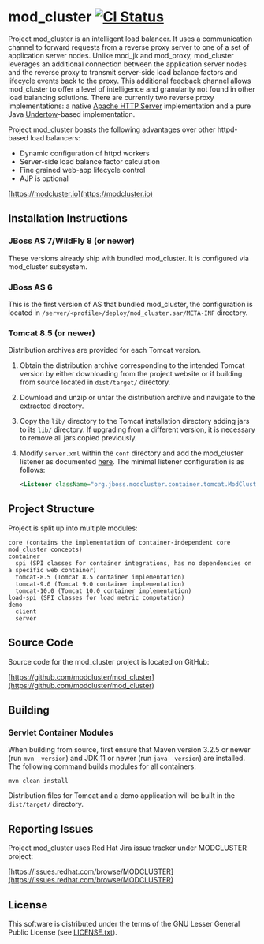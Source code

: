 mod_cluster [![CI Status](https://github.com/modcluster/mod_cluster/workflows/CI/badge.svg)](https://github.com/modcluster/mod_cluster/actions)
===========

Project mod_cluster is an intelligent load balancer. It uses a communication channel to forward requests from a reverse
proxy server to one of a set of application server nodes. Unlike mod_jk and mod_proxy, mod_cluster leverages an
additional connection between the application server nodes and the reverse proxy to transmit server-side load balance
factors and lifecycle events back to the proxy. This additional feedback channel allows mod_cluster to offer a level of
intelligence and granularity not found in other load balancing solutions. There are currently two reverse proxy
implementations: a native [Apache HTTP Server](https://httpd.apache.org/) implementation and a pure Java 
[Undertow](http://undertow.io/)-based implementation.

Project mod_cluster boasts the following advantages over other httpd-based load balancers:

* Dynamic configuration of httpd workers
* Server-side load balance factor calculation
* Fine grained web-app lifecycle control
* AJP is optional

[https://modcluster.io](https://modcluster.io)


Installation Instructions
-------------------------

### JBoss AS 7/WildFly 8 (or newer)

These versions already ship with bundled mod_cluster. It is configured via mod_cluster
subsystem.


### JBoss AS 6

This is the first version of AS that bundled mod_cluster, the configuration is located in
`/server/<profile>/deploy/mod_cluster.sar/META-INF` directory.


### Tomcat 8.5 (or newer)

Distribution archives are provided for each Tomcat version.

1. Obtain the distribution archive corresponding to the intended Tomcat version by either downloading from the project
   website or if building from source located in `dist/target/` directory.
2. Download and unzip or untar the distribution archive and navigate to the extracted directory.
3. Copy the `lib/` directory to the Tomcat installation directory adding jars to its `lib/` directory. If upgrading from
   a different version, it is necessary to remove all jars copied previously.
4. Modify `server.xml` within the `conf` directory and add the mod_cluster listener as documented
   [here](https://docs.modcluster.io/). The minimal listener configuration is as follows:
   
    ```xml
    <Listener className="org.jboss.modcluster.container.tomcat.ModClusterListener" connectorPort="8080" advertiseInterfaceName="lo0"/>
    ```


Project Structure
-----------------

Project is split up into multiple modules:

```
core (contains the implementation of container-independent core mod_cluster concepts)
container
  spi (SPI classes for container integrations, has no dependencies on a specific web container)
  tomcat-8.5 (Tomcat 8.5 container implementation)
  tomcat-9.0 (Tomcat 9.0 container implementation)
  tomcat-10.0 (Tomcat 10.0 container implementation)
load-spi (SPI classes for load metric computation)
demo
  client
  server
```


Source Code
-----------

Source code for the mod_cluster project is located on GitHub:

[https://github.com/modcluster/mod_cluster](https://github.com/modcluster/mod_cluster)


Building
--------

### Servlet Container Modules

When building from source, first ensure that Maven version 3.2.5 or newer (run `mvn -version`) and JDK 11 or newer
(run `java -version`) are installed. The following command builds modules for all containers:

```
mvn clean install
```

Distribution files for Tomcat and a demo application will be built in the `dist/target/` directory.


Reporting Issues
----------------

Project mod_cluster uses Red Hat Jira issue tracker under MODCLUSTER project:

[https://issues.redhat.com/browse/MODCLUSTER](https://issues.redhat.com/browse/MODCLUSTER)


License
-------

This software is distributed under the terms of the GNU Lesser General Public License (see [LICENSE.txt](LICENSE.txt)).

